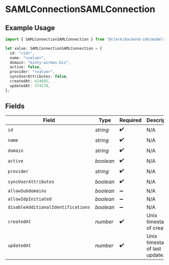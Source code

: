 # SAMLConnectionSAMLConnection

## Example Usage

```typescript
import { SAMLConnectionSAMLConnection } from "@clerk/backend-sdk/models/components";

let value: SAMLConnectionSAMLConnection = {
  id: "<id>",
  name: "<value>",
  domain: "minty-airman.biz",
  active: false,
  provider: "<value>",
  syncUserAttributes: false,
  createdAt: 424685,
  updatedAt: 374170,
};
```

## Fields

| Field                              | Type                               | Required                           | Description                        |
| ---------------------------------- | ---------------------------------- | ---------------------------------- | ---------------------------------- |
| `id`                               | *string*                           | :heavy_check_mark:                 | N/A                                |
| `name`                             | *string*                           | :heavy_check_mark:                 | N/A                                |
| `domain`                           | *string*                           | :heavy_check_mark:                 | N/A                                |
| `active`                           | *boolean*                          | :heavy_check_mark:                 | N/A                                |
| `provider`                         | *string*                           | :heavy_check_mark:                 | N/A                                |
| `syncUserAttributes`               | *boolean*                          | :heavy_check_mark:                 | N/A                                |
| `allowSubdomains`                  | *boolean*                          | :heavy_minus_sign:                 | N/A                                |
| `allowIdpInitiated`                | *boolean*                          | :heavy_minus_sign:                 | N/A                                |
| `disableAdditionalIdentifications` | *boolean*                          | :heavy_minus_sign:                 | N/A                                |
| `createdAt`                        | *number*                           | :heavy_check_mark:                 | Unix timestamp of creation.<br/>   |
| `updatedAt`                        | *number*                           | :heavy_check_mark:                 | Unix timestamp of last update.<br/> |
